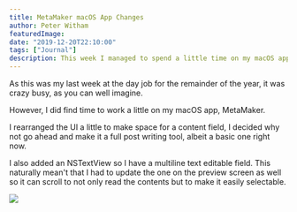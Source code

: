```yaml
---
title: MetaMaker macOS App Changes
author: Peter Witham
featuredImage:
date: "2019-12-20T22:10:00"
tags: ["Journal"]
description: This week I managed to spend a little time on my macOS app, MetaMaker.
---
```


As this was my last week at the day job for the remainder of the year, it was crazy busy, as you can well imagine.

However, I did find time to work a little on my macOS app, MetaMaker.

I rearranged the UI a little to make space for a content field, I decided why not go ahead and make it a full post writing tool, albeit a basic one right now.

I also added an NSTextView so I have a multiline text editable field. This naturally mean't that I had to update the one on the preview screen as well so it can scroll to not only read the contents but to make it easily selectable.

![](/images/2019-12-20/metamaker-screen.png)
